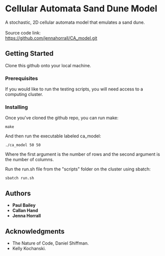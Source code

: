 # Cellular Automata Sand Dune Model

A stochastic, 2D cellular automata model that emulates a sand dune. 
<br />
<br /> Source code link: 
<br /> https://github.com/jennahorrall/CA_model.git

## Getting Started

Clone this github onto your local machine. 

### Prerequisites

If you would like to run the testing scripts, you will need access to a computing cluster.

### Installing

Once you've cloned the github repo, you can run make:

```
make
```

And then run the executable labeled ca_model:

```
./ca_model 50 50
```

Where the first argument is the number of rows and the second argument is the number of columns.

Run the run.sh file from the "scripts" folder on the cluster using sbatch:

```
sbatch run.sh
```


## Authors

* **Paul Bailey** 
* **Callan Hand** 
* **Jenna Horrall** 



## Acknowledgments

* The Nature of Code, Daniel Shiffman.
* Kelly Kochanski.


